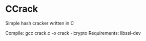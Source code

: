 # CCrack
Simple hash cracker written in C

Compile: gcc crack.c -o crack -lcrypto
Requirements: libssl-dev

